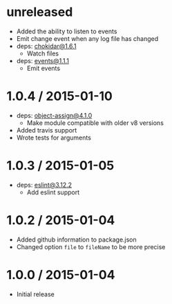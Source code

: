 unreleased
==================
  * Added the ability to listen to events
  * Emit change event when any log file has changed
  * deps: chokidar@1.6.1
    * Watch files
  * deps: events@1.1.1
    * Emit events

1.0.4 / 2015-01-10
==================
  * deps: object-assign@4.1.0
    * Make module compatible with older v8 versions
  * Added travis support
  * Wrote tests for arguments

1.0.3 / 2015-01-05
==================
  * deps: eslint@3.12.2
    * Add eslint support

1.0.2 / 2015-01-04
==================

  * Added github information to package.json
  * Changed option `file` to `fileName` to be more precise

1.0.0 / 2015-01-04
==================

  * Initial release